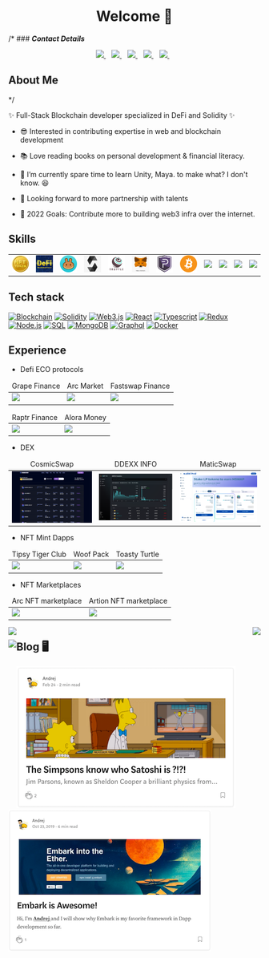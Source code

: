 <h1 align= "center"><b>Welcome 👋 </b></h1>

/* ### **_Contact Details_**

<p align='center'>
  <a href="https://www.linkedin.com/in/quinn-lee-b7881b234">
    <img src="https://img.shields.io/badge/linkedin me-%231DA1F3.svg?&style=for-the-badge&logo=gmail&logoColor=white" />
  </a>&nbsp;&nbsp;
  <a href="https://t.me/QuinnDuck">
    <img src="https://img.shields.io/badge/telegram-%230077B5.svg?&style=for-the-badge&logo=telegram&logoColor=white" />
  </a>&nbsp;&nbsp;
  <a href="https://join.skype.com/invite/ufoPMoTQXtRa">
    <img src="https://img.shields.io/badge/skype-%231DA1F3.svg?&style=for-the-badge&logo=skype&logoColor=white" />
  </a>&nbsp;&nbsp;
  <a href="mailto:letteldream@gmail.com">
    <img src="https://img.shields.io/badge/email me-%231DA1F3.svg?&style=for-the-badge&logo=gmail&logoColor=white" />
  </a>&nbsp;&nbsp;
    <a href="https://discordapp.com/users/0xFury">
    <img src="https://img.shields.io/badge/discord me-%231DA1F3.svg?&style=for-the-badge&logo=gmail&logoColor=white" />
  </a>&nbsp;&nbsp;
</p>

## About Me

*/

<article class="markdown-body entry-content container-lg f5" itemprop="text"><p dir="auto"><g-emoji class="g-emoji" alias="sparkles" fallback-src="https://github.githubassets.com/images/icons/emoji/unicode/2728.png">✨</g-emoji> Full-Stack Blockchain developer specialized in DeFi and Solidity <g-emoji class="g-emoji" alias="sparkles" fallback-src="https://github.githubassets.com/images/icons/emoji/unicode/2728.png">✨</g-emoji></p>
</article>

<p align="center">
  
- 😎 Interested in contributing expertise in web and blockchain development

- 📚 Love reading books on personal development & financial literacy.

- 🌱 I’m currently spare time to learn Unity, Maya. to make what? I don't know. 😆

- 🤝 Looking forward to more partnership with talents

- 🥅 2022 Goals: Contribute more to building web3 infra over the internet.

</p>

## Skills

<table>
  <tr>
      <td><img src="https://github.com/kroim/profile/blob/master/icons/icon_nft.png?raw=true" width="200"></td>
      <td><img src="https://github.com/kroim/profile/blob/master/icons/icon_defi.png?raw=true" width="200"></td>
      <td><img src="https://github.com/kroim/profile/blob/master/icons/icon_pancake.png?raw=true" width="200"></td>
      <td><img src="https://github.com/kroim/profile/blob/master/icons/icon_solidity.png?raw=true" width="200"></td>
      <td><img src="https://github.com/kroim/profile/blob/master/icons/icon_truffle.png?raw=true" width="200"></td>
      <td><img src="https://github.com/kroim/profile/blob/master/icons/icon_metamask.png?raw=true" width="200"></td>
      <td><img src="https://github.com/kroim/profile/blob/master/icons/icon_pivx.png?raw=true" width="200"></td>
      <td><img src="https://github.com/kroim/profile/blob/master/icons/icon_bitcoin.png?raw=true" width="200"></td>
      <td><img src="https://cdn.iconscout.com/icon/free/png-128/javascript-1174950.png" width="200"></td>
      <td><img src="https://cdn.iconscout.com/icon/free/png-128/node-1174925.png" width="200"></td>
      <td><img src="https://cdn.iconscout.com/icon/free/png-128/react-1175109.png" width="200"></td>
      <td><img src="https://cdn.iconscout.com/icon/free/png-128/vue-282497.png" width="200"></td>
  </tr>  
</table>

## Tech stack

[![Blockchain](https://img.shields.io/badge/-Blockchain-black?style=for-the-badge&logo=bitcoin&logoColor=white)]()
[![Solidity](https://img.shields.io/badge/-Solidity-3c3c3d?style=for-the-badge&logo=ethereum&logoColor=white)]()
[![Web3.js](https://img.shields.io/badge/-Web3.js-black?style=for-the-badge&logo=javascript&logoColor=)]()
[![React](https://img.shields.io/badge/-React-black?style=for-the-badge&logo=react&logoColor=blue)]()
[![Typescript](https://img.shields.io/badge/-Typescript-007acc?style=for-the-badge&logo=typescript&logoColor=white)]()
[![Redux](https://img.shields.io/badge/-Redux-764abc?style=for-the-badge&logo=redux&logoColor=white)]()
[![Node.js](https://img.shields.io/badge/-Node.js-339933?style=for-the-badge&logo=Node.js&logoColor=white)]()
[![SQL](https://img.shields.io/badge/-SQL-d2082d?style=for-the-badge&logo=mysql&logoColor=white)]()
[![MongoDB](https://img.shields.io/badge/-MongoDB-darkgreen?style=for-the-badge&logo=mongodb&logoColor=white)]()
[![Graphql](https://img.shields.io/badge/-Graph_QL-ff1493?style=for-the-badge&logo=graphql&logoColor=white)]()
[![Docker](https://img.shields.io/badge/-Docker-2496ed?style=for-the-badge&logo=docker&logoColor=white)]()

## Experience

- Defi ECO protocols
<table>
<thead align="center">
        <tr>
            <td>Grape Finance</td>
            <td>Arc Market</td>
            <td>Fastswap Finance</td>  
        </tr>
      </thead>
    <tr>
        <td>
            <a href="https://grapefinance.app/">
                <img src="https://github.com/letteldream/portfolio/blob/master/public/img/project/grapefinance.png?raw=true" width="200">
            </a>
        </td>          
        <td>
            <a href="https://www.arc.market/">
                <img src="https://github.com/letteldream/portfolio/blob/master/public/img/project/arcnftmarketplace.png" width="200">
            </a>
        </td>   
        <td>
            <a href="https://fastswap.finance/#/swap">
                <img src="https://github.com/letteldream/portfolio/blob/master/public/img/project/fastswapapp.png" width="200">
            </a>
        </td>
    </tr>

</table>
<table>
    <thead aling="center">
        <tr>
    <td>Raptr Finance</td>  
            <td>Alora Money</td>  
  </tr>
    </thead>
  <tr>
        <td>
            <a href="https://raptorswap.com/home">
                <img src="https://github.com/letteldream/portfolio/blob/master/public/img/project/raptr.png" width="200">
            </a>
        </td>
        <td>
            <a href="https://www.alora.money/">
                <img src="https://github.com/letteldream/portfolio/blob/master/public/img/project/aloramoney.png" width="200">
            </a>
        </td>
  </tr>
</table>

- DEX
<table>
    <thead align="center">
        <tr>
            <td>CosmicSwap</td>
            <td>DDEXX INFO</td>
            <td>MaticSwap</td>  
        </tr>
    </thead>
    <tr>
        <td>
            <a href="https://app.cosmicswap.finance/">
                <img src="https://github.com/kroim/profile/blob/master/projects/cosmicswap.png?raw=true" width="200">
            </a>
        </td>          
        <td>
            <a href="http://analytics.ddexx.io">
                <img src="https://github.com/kroim/profile/blob/master/projects/ddexinfo.png?raw=true" width="200">
            </a>
        </td>   
        <td>
            <a href="https://maticfront.web.app/farms">
                <img src="https://github.com/kroim/profile/blob/master/projects/maticswap.png?raw=true" width="200">
            </a>
        </td> 
    </tr>  
</table>

- NFT Mint Dapps
<table>
    <thead align="center">
        <tr>
            <td>Tipsy Tiger Club</td>           
            <td>Woof Pack</td>
            <td>Toasty Turtle</td>
        </tr>
    </thead>
    <tr>
        <td>
            <a href="https://www.tipsytigerclub.com/" target="_blank">
                <img src="https://github.com/letteldream/portfolio/blob/master/public/img/project/tiger.png" width="200">
            </a>
        </td>
        <td>
            <a href="https://woofpack.io/">
                <img src="https://github.com/letteldream/portfolio/blob/master/public/img/project/wolf.png" width="200">
            </a>
        </td>
        <td>
            <a href="https://toastyturts.com/" target="_blank">
                <img src="https://github.com/letteldream/portfolio/blob/master/public/img/project/turtle.png" width="200">
            </a>
        </td>                
    </tr>

</table>

- NFT Marketplaces
<table>
    <thead align="center">
        <tr>
            <td>Arc NFT marketplace</td>
            <td>Artion NFT marketplace</td>
        </tr>
    </thead>
    <tr>
        <td>
            <a href="https://nft.arc.market/">
                <img src="https://github.com/letteldream/portfolio/blob/master/public/img/project/arcnftmarketplace.png" width="200">
            </a>
        </td>        
        <td>
            <a href="https://artion.io/">
                <img src="https://github.com/letteldream/portfolio/blob/master/public/img/project/artion.png" width="200">
            </a>
        </td>
    </tr>
</table>

<img align="left" src="https://visitor-badge.laobi.icu/badge?page_id=letteldream.letteldream" />
<img align="right" src="https://img.shields.io/github/followers/letteldream?label=Follow&style=social" />
<h1 align="center"></h1>
<img align="left" height="300px" src="https://activity-graph.herokuapp.com/graph?username=letteldream&theme=github&count_private=true" />

## Blog 🖥

[![simpsons](https://github.com/andrejrakic/andrejrakic/blob/master/simpsons.png)](https://medium.com/@andrej.rakic/the-simpsons-know-who-satoshi-is-d90849e6414a)
[![embark](https://github.com/andrejrakic/andrejrakic/blob/master/embark.png)](https://medium.com/@andrej.rakic/embark-is-awesome-9eee74fdfb4f)

<!--
**letteldream/andrejrakic** is a ✨ _special_ ✨ repository because its `README.md` (this file) appears on your GitHub profile.

Here are some ideas to get you started:

- 🔭 I’m currently working on ...
- 🌱 I’m currently learning ...
- 👯 I’m looking to collaborate on ...
- 🤔 I’m looking for help with ...
- 💬 Ask me about ...
- 📫 How to reach me: ...
- 😄 Pronouns: ...
- ⚡ Fun fact: ...
-->
